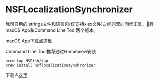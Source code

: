 # NSFLocalizationSynchronizer
我司自用的.strings文件和语言包(仅支持xlsx文件)之间的双向同步工具，有macOS App和Command Line Tool两个版本。

macOS App下载点[这里](https://github.com/NSFish/NSFLocalizationSynchronizer/releases/download/1.0/NSFLocalizationSynchronizer.app.zip)

Command Line Tool推荐通过Homebrew安装
```shell
brew tap NSFish/tap
brew install nsflocalizationsynchronizer
```
下载点[这里](https://github.com/NSFish/NSFLocalizationSynchronizer/releases/download/1.0/NSFLocalizationSynchronizerCLI)
